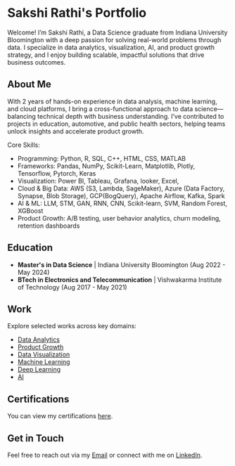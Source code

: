 # Sakshi Rathi's Portfolio

Welcome! I’m Sakshi Rathi, a Data Science graduate from Indiana University Bloomington with a deep passion for solving real-world problems through data. I specialize in data analytics, visualization, AI, and product growth strategy, and I enjoy building scalable, impactful solutions that drive business outcomes.


## About Me

With 2 years of hands-on experience in data analysis, machine learning, and cloud platforms, I bring a cross-functional approach to data science—balancing technical depth with business understanding. I’ve contributed to projects in education, automotive, and public health sectors, helping teams unlock insights and accelerate product growth.

Core Skills:

- Programming: Python, R, SQL, C++, HTML, CSS, MATLAB
- Frameworks: Pandas, NumPy, Scikit-Learn, Matplotlib, Plotly, Tensorflow, Pytorch, Keras
- Visualization: Power BI, Tableau, Grafana, looker, Excel,
- Cloud & Big Data: AWS (S3, Lambda, SageMaker), Azure (Data Factory, Synapse, Blob Storage), GCP(BogQuery), Apache Airflow, Kafka, Spark
- AI & ML: LLM, STM, GAN, RNN, CNN, Scikit-learn, SVM, Random Forest, XGBoost
- Product Growth: A/B testing, user behavior analytics, churn modeling, retention dashboards

## Education

- **Master's in Data Science** | Indiana University Bloomington (Aug 2022 - May 2024)
- **BTech in Electronics and Telecommunication** | Vishwakarma Institute of Technology (Aug 2017 - May 2021)

## Work

Explore selected works across key domains:

- [Data Analytics](data-analytics.md)
- [Product Growth](product_growth.md)
- [Data Visualization](data-vis.md)
- [Machine Learning](machine-learning.md)
- [Deep Learning](deep-learning.md)
- [AI](ai.md)

## Certifications

You can view my certifications [here](https://github.com/sakshiiiir/portfolio/blob/main/certf.md).

## Get in Touch

Feel free to reach out via my [Email](mailto:sakshi.k.rathi@gmail.com) or connect with me on [LinkedIn](https://www.linkedin.com/in/sakshi-k-rathi/).

